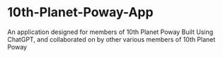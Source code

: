 # 10th-Planet-Poway-App
An application designed for members of 10th Planet Poway
Built Using ChatGPT, and collaborated on by other various members of 10th Planet Poway
